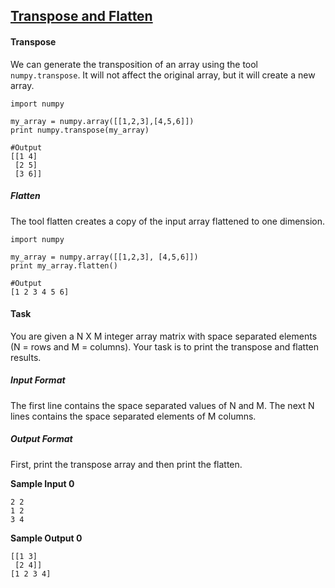 ## **[Transpose and Flatten](https://www.hackerrank.com/challenges/np-transpose-and-flatten)** 

#### Transpose  
We can generate the transposition of an array using the tool <code>numpy.transpose</code>. 
It will not affect the original array, but it will create a new array.
```
import numpy

my_array = numpy.array([[1,2,3],[4,5,6]])
print numpy.transpose(my_array)

#Output
[[1 4]
 [2 5]
 [3 6]]
```

##### Flatten

The tool flatten creates a copy of the input array flattened to one dimension.

```
import numpy

my_array = numpy.array([[1,2,3], [4,5,6]])
print my_array.flatten()

#Output
[1 2 3 4 5 6]
```
#### Task

You are given a N X M integer array matrix with space separated elements (N = rows and M = columns).
Your task is to print the transpose and flatten results.

##### Input Format

The first line contains the space separated values of N and M.
The next N lines contains the space separated elements of M columns.

##### Output Format

First, print the transpose array and then print the flatten.

**Sample Input 0**  
```
2 2
1 2
3 4
```

**Sample Output 0**
```
[[1 3]
 [2 4]]
[1 2 3 4]
```